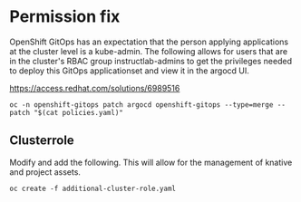 # Permission fix
OpenShift GitOps has an expectation that the person applying applications at the cluster level is a kube-admin. The following allows for users that are in the cluster's RBAC group instructlab-admins to get the privileges needed to deploy this GitOps applicationset and view it in the argocd UI.

https://access.redhat.com/solutions/6989516


```
oc -n openshift-gitops patch argocd openshift-gitops --type=merge --patch "$(cat policies.yaml)"
```


## Clusterrole

Modify and add the following. This will allow for the management of knative and project assets.

```
oc create -f additional-cluster-role.yaml
```
